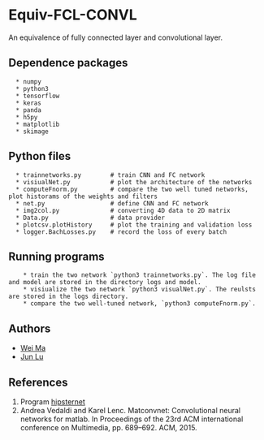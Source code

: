 # Equiv-FCL-CONVL

An equivalence of fully connected layer and convolutional layer.

## Dependence packages

```
  * numpy
  * python3
  * tensorflow
  * keras
  * panda
  * h5py
  * matplotlib
  * skimage
```
  
## Python files

```
  * trainnetworks.py        # train CNN and FC network
  * visiualNet.py           # plot the architecture of the networks
  * computeFnorm.py         # compare the two well tuned networks, plot historams of the weights and filters
  * net.py                  # define CNN and FC network
  * img2col.py              # converting 4D data to 2D matrix
  * Data.py                 # data provider
  * plotcsv.plotHistory     # plot the training and validation loss
  * logger.BachLosses.py    # record the loss of every batch
```
## Running programs
```
    * train the two network `python3 trainnetworks.py`. The log file and model are stored in the directory logs and model.
    * visiualize the two network `python3 visualNet.py`. The reulsts are stored in the logs directory.
    * compare the two well-tuned network, `python3 computeFnorm.py`.
```
## Authors

- [Wei Ma](https://github.com/Marvinmw)
- [Jun Lu](https://github.com/junlulocky)

## References

  1. Program [hipsternet](https://github.com/wiseodd/hipsternety)
  2. Andrea Vedaldi and Karel Lenc. Matconvnet: Convolutional neural networks for matlab. In Proceedings
     of the 23rd ACM international conference on Multimedia, pp. 689–692. ACM, 2015.


